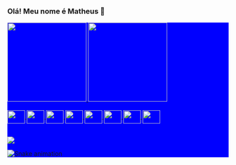 ### Olá! Meu nome é Matheus 👋
<div style="background: blue">
<div>
  <a href="https://github.com/MatheusAugustoBarbieri">
  <img height="180em" src="https://github-readme-stats.vercel.app/api?username=MatheusAugustoBarbieri&show_icons=true&theme=vue-dark&include_all_commits=true&count_private=true"/>
  <img height="180em" src="https://github-readme-stats.vercel.app/api/top-langs/?username=MatheusAugustoBarbieri&layout=compact&langs_count=7&theme=vue-dark"/>
</div>
  <div style="display: inline_block"><br>
  <img align="center" height="30" width="40" src="https://cdn.jsdelivr.net/gh/devicons/devicon/icons/vuejs/vuejs-original.svg">
    <img align="center"  height="30" width="40" src="https://cdn.jsdelivr.net/gh/devicons/devicon/icons/nuxtjs/nuxtjs-original.svg">
     <img align="center"  height="30" width="40" src="https://cdn.jsdelivr.net/gh/devicons/devicon/icons/sass/sass-original.svg">
    <img align="center"  height="30" width="40" src="https://cdn.jsdelivr.net/gh/devicons/devicon/icons/tailwindcss/tailwindcss-plain.svg">
    <img align="center"  height="30" width="40" src="https://cdn.jsdelivr.net/gh/devicons/devicon/icons/laravel/laravel-plain.svg">
    <img align="center"  height="30" width="40" src="https://cdn.jsdelivr.net/gh/devicons/devicon/icons/mysql/mysql-original.svg">
  <img align="center"  height="30" width="40" src="https://cdn.jsdelivr.net/gh/devicons/devicon/icons/nodejs/nodejs-original.svg">
  <img align="center"  height="30" width="40" src="https://cdn.jsdelivr.net/gh/devicons/devicon/icons/webpack/webpack-original.svg">
    
    
</div>
  
   ##
 
<div> 
  <a href="https://www.linkedin.com/in/matheus-a-barbieri/" target="_blank"><img src="https://img.shields.io/badge/-LinkedIn-%230077B5?style=for-the-badge&logo=linkedin&logoColor=white" target="_blank"></a> 

![Snake animation](https://github.com/MatheusAugustoBarbieri/MatheusAugustoBarbieri/blob/output/github-contribution-grid-snake.svg)
  </div>
